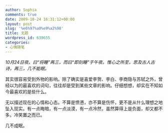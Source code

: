 ```yaml
---
author: Sophia
comments: true
date: 2009-10-24 16:31:12+00:00
layout: post
slug: '%e6%97%a0%e9%a2%98'
title: 无题
wordpress_id: 639655
categories:
- 心情随笔
---
```


_10月24日夜。曰“将睡”再三，而曰“即刻睡”于午夜。惟心之所至，思及古人古诗，再三，几不能眠。_

 

其实很容易受到外物的影响。除了确实是喜爱李贺、李白、李商隐与苏轼之外，曾经以为的最喜欢的词句，往往却是受到某些文章的影响。仔细想想，却实在不知如今最喜欢的是些什么。

 

无以描述现在的心情和心态。不算是愤懑，亦不算是伤怀，更不是从什么理想之地坠入现实。有一点晦暗，有一点淡漠，有一点冷然，虽然算得上是负面，却又都不多。冷笑置之而已。

 

几不成眠。
